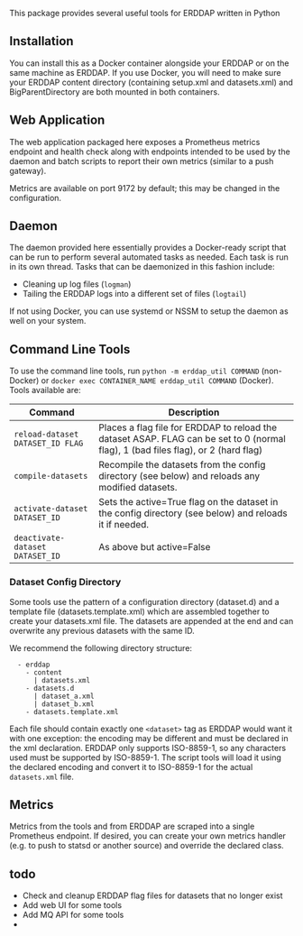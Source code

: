 This package provides several useful tools for ERDDAP written in Python

## Installation

You can install this as a Docker container alongside your ERDDAP or on the same 
machine as ERDDAP. If you use Docker, you will need to make sure your ERDDAP
content directory (containing setup.xml and datasets.xml) and BigParentDirectory
are both mounted in both containers.

## Web Application

The web application packaged here exposes a Prometheus metrics endpoint and health
check along with endpoints intended to be used by the daemon and batch scripts to 
report their own metrics (similar to a push gateway).

Metrics are available on port 9172 by default; this may be changed in the configuration.

## Daemon

The daemon provided here essentially provides a Docker-ready script that can be run to
perform several automated tasks as needed. Each task is run in its own thread. Tasks
that can be daemonized in this fashion include:

- Cleaning up log files (`logman`)
- Tailing the ERDDAP logs into a different set of files (`logtail`)

If not using Docker, you can use systemd or NSSM to setup the daemon as well on your
system.

## Command Line Tools

To use the command line tools, run `python -m erddap_util COMMAND` (non-Docker) or 
`docker exec CONTAINER_NAME erddap_util COMMAND` (Docker). Tools available are:

| Command | Description |
| --- | --- |
| `reload-dataset DATASET_ID FLAG` | Places a flag file for ERDDAP to reload the dataset ASAP. FLAG can be set to 0 (normal flag), 1 (bad files flag), or 2 (hard flag) |
| `compile-datasets` | Recompile the datasets from the config directory (see below) and reloads any modified datasets. |
| `activate-dataset DATASET_ID` | Sets the active=True flag on the dataset in the config directory (see below) and reloads it if needed. |
| `deactivate-dataset DATASET_ID` | As above but active=False |

### Dataset Config Directory

Some tools use the pattern of a configuration directory (dataset.d) and a template file (datasets.template.xml) which
are assembled together to create your datasets.xml file. The datasets are appended at the end and can overwrite any 
previous datasets with the same ID.

We recommend the following directory structure:

```
  - erddap
    - content
      | datasets.xml
    - datasets.d
      | dataset_a.xml
      | dataset_b.xml
    - datasets.template.xml    
```

Each file should contain exactly one `<dataset>` tag as ERDDAP would want it with one exception: the encoding may be
different and must be declared in the xml declaration. ERDDAP only supports ISO-8859-1, so any characters used must be
supported by ISO-8859-1. The script tools will load it using the declared encoding and convert it to ISO-8859-1 for the
actual `datasets.xml` file.

## Metrics
Metrics from the tools and from ERDDAP are scraped into a single Prometheus endpoint. If desired, you
can create your own metrics handler (e.g. to push to statsd or another source) and override the declared
class.


## todo
- Check and cleanup ERDDAP flag files for datasets that no longer exist
- Add web UI for some tools
- Add MQ API for some tools
- 